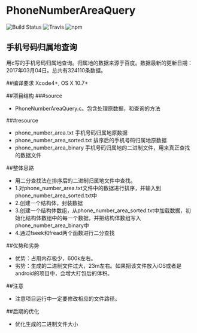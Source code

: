 # PhoneNumberAreaQuery
![Build Status](https://img.shields.io/badge/PhoneNumberAreaQuery-1.0.0-green.svg)
![Travis](https://img.shields.io/travis/rust-lang/rust.svg)
![npm](https://img.shields.io/npm/l/express.svg)

## 手机号码归属地查询
用c写的手机号码归属地查询。归属地的数据来源于百度。数据最新的更新日期：2017年03月04日。总共有324110条数据。

##编译要求
Xcode4+,
OS X 10.7+

##项目结构
###source
* PhoneNumberAreaQuery.c。包含处理原数据，和查询的方法

###resource
* phone_number_area.txt 手机号码归属地原数据
* phone_number_area_sorted.txt 排序后的手机号码归属地原数据
* phone_number_area_binary 手机号码归属地的二进制文件，用来真正查找的数据文件

##整体思路
* 用二分查找法在排序后的二进制归属地文件中查找。
* 1.对phone_number_area.txt文件中的数据进行排序，并输入到phone_number_area_sorted.txt中
* 2.创建一个结构体，封装数据
* 3.创建一个结构体数组，从phone_number_area_sorted.txt中加载数据，初始化结构体数组中的每一个数据，并把结构体数组写入phone_number_area_binary中
* 4.通过fseek和fread两个函数进行二分查找

##优势和劣势
* 优势：占用内存极少，600k左右。
* 劣势：生成的二进制文件过大，23m左右。如果把该文件放入iOS或者是android的项目中，会增大打包后的体积。

##注意
* 注意项目运行中一定要修改相应的文件路径。

##后期的优化
* 优化生成的二进制文件大小


